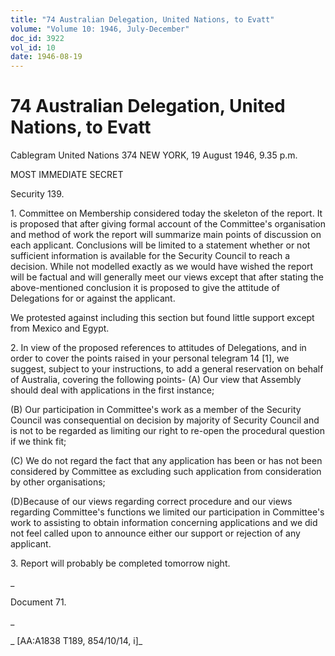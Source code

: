 ```yaml
---
title: "74 Australian Delegation, United Nations, to Evatt"
volume: "Volume 10: 1946, July-December"
doc_id: 3922
vol_id: 10
date: 1946-08-19
---
```


# 74 Australian Delegation, United Nations, to Evatt

Cablegram United Nations 374 NEW YORK, 19 August 1946, 9.35 p.m.

MOST IMMEDIATE SECRET

Security 139.

1\. Committee on Membership considered today the skeleton of the report. It is proposed that after giving formal account of the Committee's organisation and method of work the report will summarize main points of discussion on each applicant. Conclusions will be limited to a statement whether or not sufficient information is available for the Security Council to reach a decision. While not modelled exactly as we would have wished the report will be factual and will generally meet our views except that after stating the above-mentioned conclusion it is proposed to give the attitude of Delegations for or against the applicant.

We protested against including this section but found little support except from Mexico and Egypt.

2\. In view of the proposed references to attitudes of Delegations, and in order to cover the points raised in your personal telegram 14 [1], we suggest, subject to your instructions, to add a general reservation on behalf of Australia, covering the following points- (A) Our view that Assembly should deal with applications in the first instance;

(B) Our participation in Committee's work as a member of the Security Council was consequential on decision by majority of Security Council and is not to be regarded as limiting our right to re-open the procedural question if we think fit;

(C) We do not regard the fact that any application has been or has not been considered by Committee as excluding such application from consideration by other organisations;

(D)Because of our views regarding correct procedure and our views regarding Committee's functions we limited our participation in Committee's work to assisting to obtain information concerning applications and we did not feel called upon to announce either our support or rejection of any applicant.

3\. Report will probably be completed tomorrow night.

_

Document 71.

_

_ [AA:A1838 T189, 854/10/14, i]_
